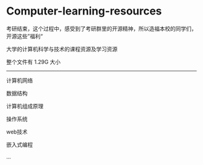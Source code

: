 # Computer-learning-resources

考研结束，这个过程中，感受到了考研群里的开源精神，所以造福本校的同学们，开源这些”福利“

大学的计算机科学与技术的课程资源及学习资源

整个文件有 1.29G 大小

---

计算机网络

数据结构

计算机组成原理

操作系统

web技术

嵌入式编程

...
